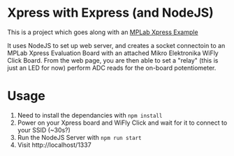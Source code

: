 # Xpress with Express (and NodeJS)

This is a project which goes along with an [MPLab Xpress Example](https://mplabxpress.microchip.com/mplabcloud/Example/Details/193)

It uses NodeJS to set up web server, and creates a socket connectoin to an MPLab Xpress Evaluation Board with an attached Mikro Elektronika WiFly Click Board. 
From the web page, you are then able to set a "relay" (this is just an LED for now) perform ADC reads for the on-board potentiometer.   

# Usage
1. Need to install the dependancies with `npm install`
2. Power on your Xpress board and WiFly Click and wait for it to connect to your SSID (~30s?)
3. Run the NodeJS Server with `npm run start`
4. Visit http://localhost/1337
